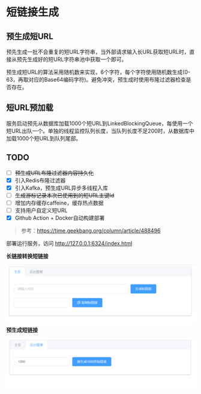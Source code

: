 # 短链接生成

## 预生成短URL

预先生成一批不会重复的短URL字符串，当外部请求输入长URL获取短URL时，直接从预先生成好的短URL字符串池中获取一个即可。

预生成短URL的算法采用随机数来实现，6个字符，每个字符使用随机数生成(0-63，再取对应的Base64编码字符)。避免冲突，预生成时使用布隆过滤器检查是否存在。

## 短URL预加载

服务启动预先从数据库加载1000个短URL到LinkedBlockingQueue，每使用一个短URL出队一个。单独的线程监控队列长度，当队列长度不足200时，从数据库中加载1000个短URL到队列尾部。

## TODO

- [ ] ~~预生成URL布隆过滤器内容持久化~~
- [x] 引入Redis布隆过滤器
- [x] 引入Kafka，预生成URL异步多线程入库
- [ ] ~~生成游标记录本次已使用到的短URL主键Id~~
- [ ] 增加内存缓存caffeine，缓存热点数据
- [ ] 支持用户自定义短URL
- [x] Github Action + Docker自动构建部署

> 参考：https://time.geekbang.org/column/article/488496



部署运行服务，访问 http://127.0.0.1:6324/index.html

**长链接转换短链接**

![长链接转换短链接](img/image-20220506162739059.png)**预生成短链接**

![预生成短链接](img/image-20220506162822750.png)

